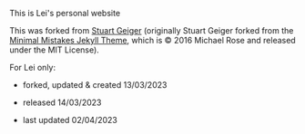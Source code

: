 This is Lei's personal website

This was forked from [Stuart Geiger](https://github.com/staeiou) (originally Stuart Geiger forked from the [Minimal Mistakes Jekyll Theme](https://mmistakes.github.io/minimal-mistakes/), which is © 2016 Michael Rose and released under the MIT License).


For Lei only:

- forked, updated & created 13/03/2023

- released 14/03/2023

- last updated 02/04/2023


